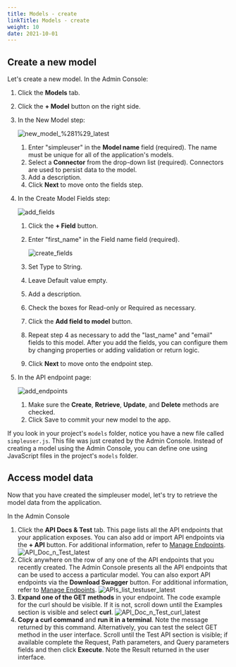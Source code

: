 ```yaml
---
title: Models - create
linkTitle: Models - create
weight: 10
date: 2021-10-01
---
```


## Create a new model

Let's create a new model. In the Admin Console:

1. Click the **Models** tab.
1. Click the **\+ Model** button on the right side.
1. In the New Model step:

    ![new_model_%281%29_latest](/Images/55476489_new_model_(1)_latest.png)

    1. Enter "simpleuser" in the **Model name** field (required). The name must be unique for all of the application's models.
    1. Select a **Connector** from the drop-down list (required). Connectors are used to persist data to the model.
    1. Add a description.
    1. Click **Next** to move onto the fields step.
1. In the Create Model Fields step:

    ![add_fields](/Images/add_fields.png)

    1. Click the **\+ Field** button.
    1. Enter "first_name" in the Field name field (required).

        ![create_fields](/Images/create_fields.png)

    1. Set Type to String.
    1. Leave Default value empty.
    1. Add a description.
    1. Check the boxes for Read-only or Required as necessary.
    1. Click the **Add field to model** button.
    1. Repeat step 4 as necessary to add the "last_name" and "email" fields to this model. After you add the fields, you can configure them by changing properties or adding validation or return logic.
    1. Click **Next** to move onto the endpoint step.
1. In the API endpoint page:

    ![add_endpoints](/Images/add_endpoints.png)

    1. Make sure the **Create**, **Retrieve**, **Update**, and **Delete** methods are checked.
    1. Click Save to commit your new model to the app.

If you look in your project's `models` folder, notice you have a new file called `simpleuser.js`. This file was just created by the Admin Console. Instead of creating a model using the Admin Console, you can define one using JavaScript files in the project's `models` folder.

## Access model data

Now that you have created the simpleuser model, let's try to retrieve the model data from the application.

In the Admin Console

1. Click the **API Docs & Test** tab. This page lists all the API endpoints that your application exposes. You can also add or import API endpoints via the **\+ API** button. For additional information, refer to [Manage Endpoints](/docs/developer_guide/flows/manage_endpoints/).
![API_Doc_n_Test_latest](/Images/api_doc_n_test_latest.png)
1. Click anywhere on the row of any one of the API endpoints that you recently created. The Admin Console presents all the API endpoints that can be used to access a particular model. You can also export API endpoints via the **Download Swagger** button. For additional information, refer to [Manage Endpoints](/docs/developer_guide/flows/manage_endpoints/).
![APIs_list_testuser_latest](/Images/apis_list_testuser_latest.png)
1. **Expand one of the GET methods** in your endpoint. The code example for the curl should be visible. If it is not, scroll down until the Examples section is visible and select **curl**.
![API_Doc_n_Test_curl_latest](/Images/api_doc_n_test_curl_latest.png)
1. **Copy a curl command** and **run it in a terminal**. Note the message returned by this command. Alternatively, you can test the select GET method in the user interface. Scroll until the Test API section is visible; if available complete the Request, Path parameters, and Query parameters fields and then click **Execute**. Note the Result returned in the user interface.
